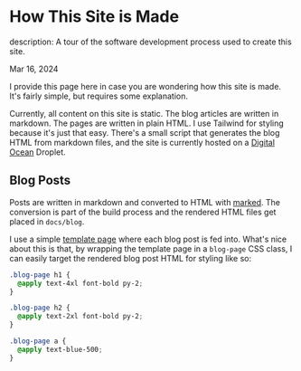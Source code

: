 # How This Site is Made

description: A tour of the software development process used to create this site.

Mar 16, 2024

I provide this page here in case you are wondering how this site is made. It's
fairly simple, but requires some explanation.

Currently, all content on this site is static. The blog articles are written in
markdown. The pages are written in plain HTML. I use Tailwind for styling
because it's just that easy. There's a small script that generates the blog HTML
from markdown files, and the site is currently hosted on a [Digital Ocean](https://www.digitalocean.com/) Droplet.

## Blog Posts

Posts are written in markdown and converted to HTML with
[marked](https://www.npmjs.com/package/marked). The conversion is part of the
build process and the rendered HTML files get placed in `docs/blog`.

I use a simple [template
page](https://github.com/LukeGeneva/l8a.dev/blob/master/blog-page.template.html)
where each blog post is fed into. What's nice about this is that, by wrapping
the template page in a `blog-page` CSS class, I can easily target the rendered
blog post HTML for styling like so:

```css
.blog-page h1 {
  @apply text-4xl font-bold py-2;
}

.blog-page h2 {
  @apply text-2xl font-bold py-2;
}

.blog-page a {
  @apply text-blue-500;
}
```
